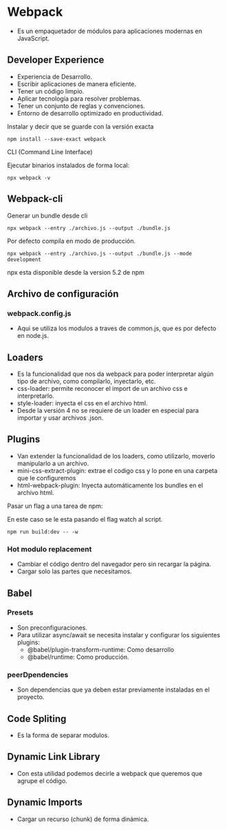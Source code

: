 # Webpack

* Es un empaquetador de módulos para aplicaciones modernas en JavaScript.

## Developer Experience

* Experiencia de Desarrollo.
* Escribir aplicaciones de manera eficiente.
* Tener un código limpio.
* Aplicar tecnología para resolver problemas.
* Tener un conjunto de reglas y convenciones.
* Entorno de desarrollo optimizado en productividad.

Instalar y decir que se guarde con la versión exacta

```shell
npm install --save-exact webpack
```

CLI (Command Line Interface)

Ejecutar binarios instalados de forma local:

```shell
npx webpack -v
```

## Webpack-cli

Generar un bundle desde cli

```shell
npx webpack --entry ./archivo.js --output ./bundle.js
```

Por defecto compila en modo de producción.

```shell
npx webpack --entry ./archivo.js --output ./bundle.js --mode development
```

npx esta disponible desde la version 5.2 de npm

## Archivo de configuración

### webpack.config.js

* Aqui se utiliza los modulos a traves de common.js, que es por defecto en node.js.

## Loaders

* Es la funcionalidad que nos da webpack para poder interpretar algún tipo de archivo, como compilarlo, inyectarlo, etc.
* css-loader: permite reconocer el import de un archivo css e interpretarlo.
* style-loader: inyecta el css en el archivo html.
* Desde la versión 4 no se requiere de un loader en especial para importar y usar archivos .json.

## Plugins

* Van extender la funcionalidad de los loaders, como utilizarlo, moverlo manipularlo a un archivo.
* mini-css-extract-plugin: extrae el codigo css y lo pone en una carpeta que le configuremos
* html-webpack-plugin: Inyecta automáticamente los bundles en el archivo html.

Pasar un flag a una tarea de npm:

En este caso se le esta pasando el flag watch al script.

```shell
npm run build:dev -- -w
```

### Hot modulo replacement

* Cambiar el código dentro del navegador pero sin recargar la página.
* Cargar solo las partes que necesitamos.

## Babel

### Presets

* Son preconfiguraciones.
* Para utilizar async/await se necesita instalar y configurar los siguientes plugins:
  * @babel/plugin-transform-runtime: Como desarrollo
  * @babel/runtime: Como producción.

### peerDpendencies

* Son dependencias que ya deben estar previamente instaladas en el proyecto.

## Code Spliting

* Es la forma de separar modulos.

## Dynamic Link Library

* Con esta utilidad podemos decirle a webpack que queremos que agrupe el código.

## Dynamic Imports

* Cargar un recurso (chunk) de forma dinámica.



